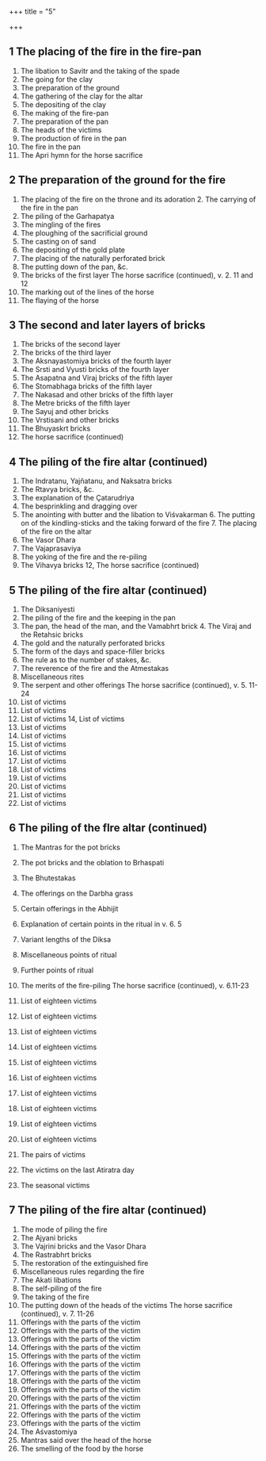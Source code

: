 +++
title = "5"

+++
## 1 The placing of the fire in the fire-pan
1. The libation to Savitr and the taking of the spade
2. The going for the clay
3. The preparation of the ground
4. The gathering of the clay for the altar
5. The depositing of the clay
6. The making of the fire-pan
7. The preparation of the pan
8. The heads of the victims
9. The production of fire in the pan
10. The fire in the pan
11. The Apri hymn for the horse sacrifice

## 2 The preparation of the ground for the fire
1. The placing of the fire on the throne and its adoration 2. The carrying of the fire in the pan
3. The piling of the Garhapatya
4. The mingling of the fires
5. The ploughing of the sacrificial ground
6. The casting on of sand
7. The depositing of the gold plate
8. The placing of the naturally perforated brick
9. The putting down of the pan, &c.
10. The bricks of the first layer
    The horse sacrifice (continued), v. 2. 11 and 12
11. The marking out of the lines of the horse
12. The flaying of the horse

## 3 The second and later layers of bricks
1. The bricks of the second layer
2. The bricks of the third layer
3. The Aksnayastomiya bricks of the fourth layer
4. The Srsti and Vyusti bricks of the fourth layer
5. The Asapatna and Viraj bricks of the fifth layer
6. The Stomabhaga bricks of the fifth layer
7. The Nakasad and other bricks of the fifth layer
8. The Metre bricks of the fifth layer
9. The Sayuj and other bricks
10. The Vrstisani and other bricks
11. The Bhuyaskrt bricks
12. The horse sacrifice (continued)

## 4 The piling of the fire altar (continued)

1. The Indratanu, Yajñatanu, and Naksatra bricks
2. The Rtavya bricks, &c.
3. The explanation of the Çatarudriya
4. The besprinkling and dragging over
5. The anointing with butter and the libation to Viśvakarman 6. The putting on of the kindling-sticks and the taking forward of the fire 7. The placing of the fire on the altar
8. The Vasor Dhara
9. The Vajaprasaviya
10. The yoking of the fire and the re-piling
11. The Vihavya bricks
    12, The horse sacrifice (continued)

## 5 The piling of the fire altar (continued)
1. The Diksaniyesti
2. The piling of the fire and the keeping in the pan
3. The pan, the head of the man, and the Vamabhrt brick 4. The Viraj and the Retahsic bricks
5. The gold and the naturally perforated bricks
6. The form of the days and space-filler bricks
7. The rule as to the number of stakes, &c.
8. The reverence of the fire and the Atmestakas
9. Miscellaneous rites
10. The serpent and other offerings
    The horse sacrifice (continued), v. 5. 11-24
11. List of victims
12. List of victims
13. List of victims
    14, List of victims
15. List of victims
16. List of victims
17. List of victims
18. List of victims
19. List of victims
20. List of victims
21. List of victims
22. List of victims
23. List of victims
24. List of victims

## 6 The piling of the flre altar (continued)
1. The Mantras for the pot bricks
2. The pot bricks and the oblation to Brhaspati
3. The Bhutestakas
4. The offerings on the Darbha grass
5. Certain offerings in the Abhijit
6. Explanation of certain points in the ritual in v. 6. 5
7. Variant lengths of the Diksa
8. Miscellaneous points of ritual
9. Further points of ritual
10. The merits of the fire-piling
    The horse sacrifice (continued), v. 6.11-23
11. List of eighteen victims

12. List of eighteen victims
13. List of eighteen victims
14. List of eighteen victims
15. List of eighteen victims
16. List of eighteen victims
17. List of eighteen victims
18. List of eighteen victims
19. List of eighteen victims
20. List of eighteen victims
21. The pairs of victims
22. The victims on the last Atiratra day
23. The seasonal victims

## 7 The piling of the fire altar (continued)
1. The mode of piling the fire
2. The Ajyani bricks
3. The Vajrini bricks and the Vasor Dhara
4. The Rastrabhrt bricks
5. The restoration of the extinguished fire
6. Miscellaneous rules regarding the fire
7. The Akati libations
8. The self-piling of the fire
9. The taking of the fire
10. The putting down of the heads of the victims The horse sacrifice (continued), v. 7. 11-26
11. Offerings with the parts of the victim
12. Offerings with the parts of the victim
13. Offerings with the parts of the victim
14. Offerings with the parts of the victim
15. Offerings with the parts of the victim
16. Offerings with the parts of the victim
17. Offerings with the parts of the victim
18. Offerings with the parts of the victim
19. Offerings with the parts of the victim
20. Offerings with the parts of the victim
21. Offerings with the parts of the victim
22. Offerings with the parts of the victim
23. Offerings with the parts of the victim
24. The Aśvastomiya
25. Mantras said over the head of the horse
26. The smelling of the food by the horse
